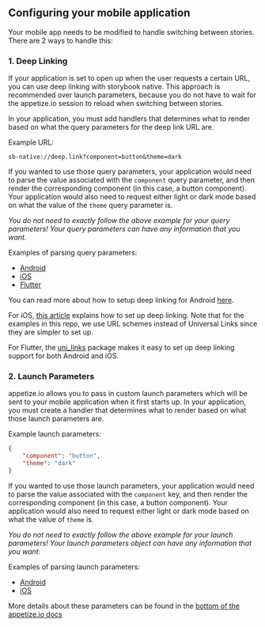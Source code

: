 ## Configuring your mobile application

Your mobile app needs to be modified to handle switching between stories. There are 2 ways to handle this:

### 1. Deep Linking

If your application is set to open up when the user requests a certain URL, you can use deep linking with storybook native. This approach is recommended over launch parameters, because you do not have to wait for the appetize.io session to reload when switching between stories.

In your application, you must add handlers that determines what to render based on what the query parameters for the deep link URL are.

Example URL:

```
sb-native://deep.link?component=button&theme=dark
```

If you wanted to use those query parameters, your application would need to parse the value associated with the `component` query parameter, and then render the corresponding component (in this case, a button component). Your application would also need to request either light or dark mode based on what the value of the `theme` query parameter is.

_You do not need to exactly follow the above example for your query parameters! Your query parameters can have any information that you want._

Examples of parsing query parameters:

-   [Android](examples/android-material-ui/app/app/src/main/java/com/intuit/august2020/storybookdemoapp/MainActivity.kt#L38)
-   [iOS](examples/ios-material-ui/app/iOSStoryBookDemo/iOSStoryBookDemo/AppDelegate.swift#L83)
-   [Flutter](examples/flutter/app/lib/main.dart#L60)

You can read more about how to setup deep linking for Android [here](https://developer.android.com/training/app-links/deep-linking).

For iOS, [this article](https://medium.com/wolox/ios-deep-linking-url-scheme-vs-universal-links-50abd3802f97) explains how to set up deep linking. Note that for the examples in this repo, we use URL schemes instead of Universal Links since they are simpler to set up.

For Flutter, the [uni_links](https://pub.dev/packages/uni_links) package makes it easy to set up deep linking support for both Android and iOS.

### 2. Launch Parameters

appetize.io allows you to pass in custom launch parameters which will be sent to your mobile application when it first starts up. In your application, you must create a handler that determines what to render based on what those launch parameters are.

Example launch parameters:

```json
{
    "component": "button",
    "theme": "dark"
}
```

If you wanted to use those launch parameters, your application would need to parse the value associated with the `component` key, and then render the corresponding component (in this case, a button component). Your application would also need to request either light or dark mode based on what the value of `theme` is.

_You do not need to exactly follow the above example for your launch parameters! Your launch parameters object can have any information that you want._

Examples of parsing launch parameters:

-   [Android](examples/android-material-ui/app/app/src/main/java/com/intuit/august2020/storybookdemoapp/MainActivity.kt#L34)
-   [iOS](examples/ios-material-ui/app/iOSStoryBookDemo/iOSStoryBookDemo/AppDelegate.swift#L66)

More details about these parameters can be found in the [bottom of the appetize.io docs](https://docs.appetize.io/core-features/playback-options)
